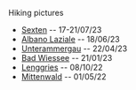 Hiking pictures

- [Sexten](https://photos.app.goo.gl/qk45bnK46eL9hPip7) -- 17-21/07/23  
- [Albano Laziale](https://photos.app.goo.gl/DGWevWHts5aF7UyG9) -- 18/06/23  
- [Unterammergau](https://photos.app.goo.gl/kHWtm8VAcFodY19eA) -- 22/04/23  
- [Bad Wiessee](https://photos.app.goo.gl/QFCZC17EReB9Lh9L9) -- 21/01/23  
- [Lenggries](https://photos.app.goo.gl/Jvx5huFEuN834eta9) -- 08/10/22  
- [Mittenwald](https://photos.app.goo.gl/tWcauWs43hUkQ4qBA) -- 01/05/22  